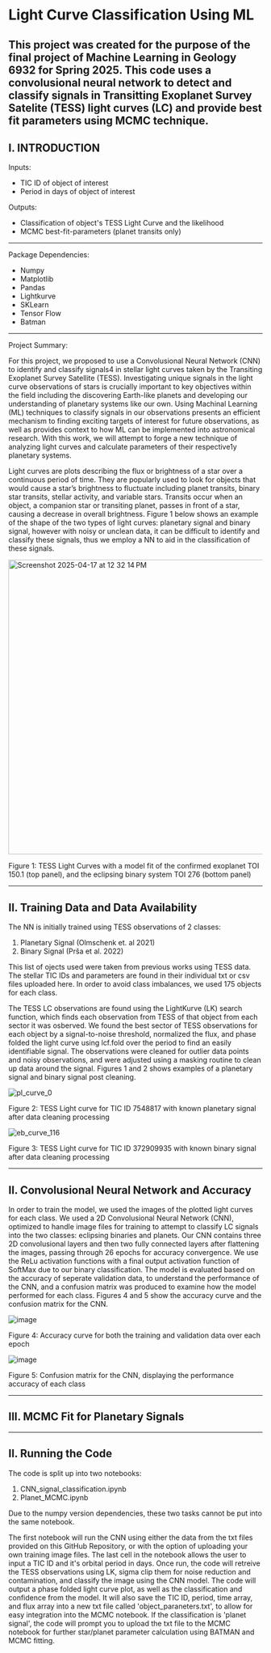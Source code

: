 # Light Curve Classification Using ML
This project was created for the purpose of the final project of Machine Learning in Geology 6932 for Spring 2025. This code uses a convolusional neural network to detect and classify signals in Transitting Exoplanet Survey Satelite (TESS) light curves (LC) and provide best fit parameters using MCMC technique. 
-------------------------------------------------------------------------------------------------------------------------------------------------------------------------------------------
I. INTRODUCTION
-------------------------------------------------------------------------------------------------------------------------------------------------------------------------------------------
Inputs:
  - TIC ID of object of interest
  - Period in days of object of interest

Outputs:
  - Classification of object's TESS Light Curve and the likelihood 
  - MCMC best-fit-parameters (planet transits only)

-------------------------------------------------------------------------------------------------------------------------------------------------------------------------------------------

Package Dependencies:
  - Numpy
  - Matplotlib
  - Pandas
  - Lightkurve
  - SKLearn
  - Tensor Flow
  - Batman

-------------------------------------------------------------------------------------------------------------------------------------------------------------------------------------------
Project Summary: 

For this project, we proposed to use a Convolusional Neural Network (CNN) to identify and classify signals4 in stellar light curves taken by the Transiting Exoplanet Survey Satellite (TESS). Investigating unique signals in the light curve observations of stars is crucially important to key objectives within the field including the discovering Earth-like planets and developing our understanding of planetary systems like our own. Using Machinal Learning (ML) techniques to classify signals in our observations presents an efficient mechanism to finding exciting targets of interest for future observations, as well as provides context to how ML can be implemented into astronomical research. With this work, we will attempt to forge a new technique of analyzing light curves and calculate parameters of their respective1y planetary systems.

Light curves are plots describing the flux or brightness of a star over a continuous period of time. They are popularly used to look for objects that would cause a star’s brightness to fluctuate including planet transits, binary star transits, stellar activity, and variable stars. Transits occur when an object, a companion star or transiting planet, passes in front of a star, causing a decrease in overall brightness. Figure 1 below shows an example of the shape of the two types of light curves: planetary signal and binary signal, however with noisy or unclean data, it can be difficult to identify and classify these signals, thus we employ a NN to aid in the classification of these signals. 

<img width="583" alt="Screenshot 2025-04-17 at 12 32 14 PM" src="https://github.com/user-attachments/assets/d29da604-6e22-4dc2-b683-678fdc8cb27d" />

Figure 1: TESS Light Curves with a model fit of the confirmed exoplanet TOI 150.1 (top panel), and the eclipsing binary system TOI 276 (bottom panel)

-------------------------------------------------------------------------------------------------------------------------------------------------------------------------------------------
II. Training Data and Data Availability 
-------------------------------------------------------------------------------------------------------------------------------------------------------------------------------------------

The NN is initially trained using TESS observations of 2 classes: 
  1. Planetary Signal (Olmschenk et. al 2021)
  2. Binary Signal (Prša et al. 2022)

This list of ojects used were taken from previous works using TESS data. The stellar TIC IDs and parameters are found in their individual txt or csv files uploaded here. In order to avoid class imbalances, we used 175 objects for each class.  

The TESS LC observations are found using the LightKurve (LK) search function, which finds each observation from TESS of that object from each sector it was osberved. We found the best sector of TESS observations for each object by a signal-to-noise threshold, normalized the flux, and phase folded the light curve using lcf.fold over the period to find an easily identifiable signal. The observations were cleaned for outlier data points and noisy observations, and were adjusted using a masking routine to clean up data around the signal. Figures 1 and 2 shows examples of a planetary signal and binary signal post cleaning. 

![pl_curve_0](https://github.com/user-attachments/assets/5df38d15-860d-4035-bfaf-05ad848f50b2)

Figure 2: TESS Light curve for TIC ID 7548817 with known planetary signal after data cleaning processing

![eb_curve_116](https://github.com/user-attachments/assets/dec3f821-001f-492c-a57e-6fabadf69593)

Figure 3: TESS Light curve for TIC ID 372909935 with known binary signal after data cleaning processing

-------------------------------------------------------------------------------------------------------------------------------------------------------------------------------------------
II. Convolusional Neural Network and Accuracy
-------------------------------------------------------------------------------------------------------------------------------------------------------------------------------------------

In order to train the model, we used the images of the plotted light curves for each class. We used a 2D Convolusional Neural Network (CNN), optimized to handle image files for training to attempt to classify LC signals into the two classes: eclipsing binaries and planets.  Our CNN contains three 2D convolusional layers and then two fully connected layers after flattening the images, passing through 26 epochs for accuracy convergence. We use the ReLu activation functions with a final output activation function of SoftMax due to our binary classification. The model is evaluated based on the accuracy of seperate validation data, to understand the performance of the CNN, and a confusion matrix was produced to examine how the model performed for each class. Figures 4 and 5 show the accuracy curve and the confusion matrix for the CNN. 

![image](https://github.com/user-attachments/assets/e255a035-bdba-4d47-b410-ba1f8c720f3d)

Figure 4: Accuracy curve for both the training and validation data over each epoch 

![image](https://github.com/user-attachments/assets/a7971100-2892-4d7a-af8c-e9ea43439798)

Figure 5: Confusion matrix for the CNN, displaying the performance accuracy of each class

-------------------------------------------------------------------------------------------------------------------------------------------------------------------------------------------
III. MCMC Fit for Planetary Signals
-------------------------------------------------------------------------------------------------------------------------------------------------------------------------------------------

-------------------------------------------------------------------------------------------------------------------------------------------------------------------------------------------
II. Running the Code
---------------------------------------------------------------------------------------------------------------------------------------------------------------------------------------------

The code is split up into two notebooks:
  1. CNN_signal_classification.ipynb
  2. Planet_MCMC.ipynb

Due to the numpy version dependencies, these two tasks cannot be put into the same notebook. 

The first notebook will run the CNN using either the data from the txt files provided on this GitHub Repository, or with the option of uploading your own training image files. The last cell in the notebook allows the user to input a TIC ID and it's orbital period in days. Once run, the code will retreive the TESS observations using LK, sigma clip them for noise reduction and contamination, and classify the image using the CNN model. The code will output a phase folded light curve plot, as well as the classification and confidence from the model. It will also save the TIC ID, period, time array, and flux array into a new txt file called 'object_paraneters.txt', to allow for easy integration into the MCMC notebook. If the classification is 'planet signal', the code will prompt you to upload the txt file to the MCMC notebook for further star/planet parameter calculation using BATMAN and MCMC fitting. 


